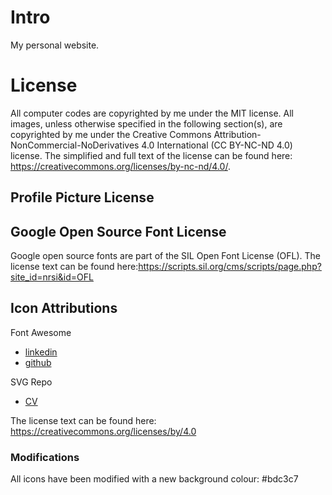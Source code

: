 # Intro
My personal website.

# License
All computer codes are copyrighted by me under the MIT license.
All images, unless otherwise specified in the following section(s), are copyrighted by me under the Creative Commons Attribution-NonCommercial-NoDerivatives 4.0 International (CC BY-NC-ND 4.0) license. The simplified and full text of the license can be found here: https://creativecommons.org/licenses/by-nc-nd/4.0/.

## Profile Picture License

## Google Open Source Font License
Google open source fonts are part of the SIL Open Font License (OFL).
The license text can be found here:https://scripts.sil.org/cms/scripts/page.php?site_id=nrsi&id=OFL

## Icon Attributions

Font Awesome
* [linkedin](https://fontawesome.com/icons/linkedin?style=brands)
* [github](https://fontawesome.com/icons/github-square?style=brands)

SVG Repo
* [CV](https://www.svgrepo.com/svg/11803/curriculum-vitae)


The license text can be found here: https://creativecommons.org/licenses/by/4.0

### Modifications
All icons have been modified with a new background colour: #bdc3c7
